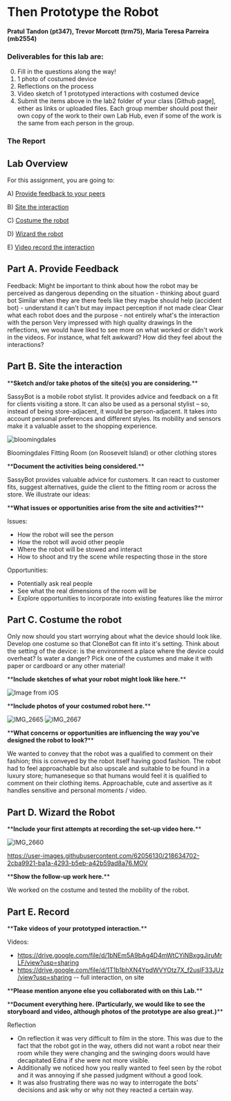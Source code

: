 # Then Prototype the Robot

**Pratul Tandon (pt347), Trevor Morcott (trm75), Maria Teresa Parreira (mb2554)**

### Deliverables for this lab are: 

0. Fill in the questions along the way! 
1. 1 photo of costumed device
2. Reflections on the process
3. Video sketch of 1 prototyped interactions with costumed device
4. Submit the items above in the lab2 folder of your class [Github page], either as links or uploaded files. Each group member should post their own copy of the work to their own Lab Hub, even if some of the work is the same from each person in the group.

### The Report 

## Lab Overview
For this assignment, you are going to:

A) [Provide feedback to your peers](#part-a-provide-feedback)

B) [Site the interaction](#part-b-site-the-interaction)

C) [Costume the robot](#part-c-costume-the-robot)

D) [Wizard the robot](#part-d-wizard-the-robot) 

E) [Video record the interaction](#part-e-record)

## Part A. Provide Feedback

Feedback:
Might be important to think about how the robot may be perceived as dangerous depending on the situation - thinking about guard bot
Similar when they are there feels like they maybe should help (accident bot) - understand it can't but may impact perception if not made clear
Clear what each robot does and the purpose - not entirely what's the interaction with the person
Very impressed with high quality drawings
In the reflections, we would have liked to see more on what worked or didn't work in the videos. For instance, what felt awkward? How did they feel about the interactions?

## Part B. Site the interaction


\*\***Sketch and/or take photos of the site(s) you are considering.**\*\*

SassyBot is a mobile robot stylist. It provides advice and feedback on a fit for clients visiting a store. It can also be used as a personal stylist – so, instead of being store-adjacent, it would be person-adjacent. It takes into account personal preferences and different styles. Its mobility and sensors make it a valuable asset to the shopping experience.

![bloomingdales](https://user-images.githubusercontent.com/62056130/218634565-2a5185c1-2909-4ddb-89ad-196866c99d8b.png)

Bloomingdales Fitting Room (on Roosevelt Island) or other clothing stores

\*\***Document the activities being considered.**\*\*

SassyBot provides valuable advice for customers. It can react to customer fits, suggest alternatives, guide the client to the fitting room or across the store. We illustrate our ideas:

\*\***What issues or opportunities arise from the site and activities?**\*\*

Issues:
* How the robot will see the person
* How the robot will avoid other people
* Where the robot will be stowed and interact
* How to shoot and try the scene while respecting those in the store

Opportunities:
* Potentially ask real people
* See what the real dimensions of the room will be
* Explore opportunities to incorporate into existing features like the mirror 

## Part C. Costume the robot

Only now should you start worrying about what the device should look like. Develop one costume so that CloneBot can fit into it's setting.
Think about the setting of the device: is the environment a place where the device could overheat? Is water a danger?
Pick one of the custumes and make it with paper or cardboard or any other material!

\*\***Include sketches of what your robot might look like here.**\*\*

![Image from iOS](https://user-images.githubusercontent.com/62056130/218633133-2d665f44-fc0a-4ead-b31c-232310666733.jpg)

\*\***Include photos of your costumed robot here.**\*\*

![IMG_2665](https://user-images.githubusercontent.com/62056130/218634323-c9046ff3-4aed-40e2-b35f-ade715a62e29.jpg)
![IMG_2667](https://user-images.githubusercontent.com/62056130/218634326-910613f7-164c-41fa-8e0a-44be183af64a.jpg)


\*\***What concerns or opportunities are influencing the way you've designed the robot to look?**\*\*

We wanted to convey that the robot was a qualified to comment on their fashion; this is conveyed by the robot itself having good fashion.
The robot had to feel approachable but also upscale and suitable to be found in a luxury store; humaneseque so that humans would feel it is qualified to comment on their clothing items.
Approachable, cute and assertive as it handles sensitive and personal moments / video.

## Part D. Wizard the Robot

\*\***Include your first attempts at recording the set-up video here.**\*\*

![IMG_2660](https://user-images.githubusercontent.com/62056130/218634312-5c85c19c-4bf8-4d1d-9a67-415d1bb2dfcc.jpg)

https://user-images.githubusercontent.com/62056130/218634702-2cba9921-ba1a-4293-b5eb-a42b59ad8a76.MOV



\*\***Show the follow-up work here.**\*\*

We worked on the costume and tested the mobility of the robot.

## Part E. Record

\*\***Take videos of your prototyped interaction.**\*\*

Videos:

* https://drive.google.com/file/d/1bNEm5A9bAg4D4mWtCYiNBxggJiruMrLF/view?usp=sharing
* https://drive.google.com/file/d/1T1b1bhXN4YpdWVYOtz7X_f2uslF33JUz/view?usp=sharing -- full interaction, on site

\*\***Please mention anyone else you collaborated with on this Lab.**\*\*


\*\***Document everything here. (Particularly, we would like to see the storyboard and video, although photos of the prototype are also great.)**\*\*


Reflection

* On reflection it was very difficult to film in the store. This was due to the fact that the robot got in the way, others did not want a robot near their room while they were changing and the swinging doors would have decapitated Edna if she were not more visible.
* Additionally we noticed how you really wanted to feel seen by the robot and it was annoying if she passed judgment without a good look.  
* It was also frustrating there was no way to interrogate the bots' decisions and ask why or why not they reacted a certain way.
